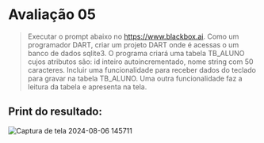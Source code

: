 # Avaliação 05
> Executar o prompt abaixo no https://www.blackbox.ai.
Como um programador DART, criar um projeto DART onde é acessas o um banco de dados sqlite3. O programa criará uma tabela TB_ALUNO cujos atributos são: id inteiro autoincrementado, nome string com 50 caracteres. Incluir uma funcionalidade para receber dados do teclado para gravar na tabela TB_ALUNO. Uma outra funcionalidade faz a leitura da tabela e apresenta na tela.

## Print do resultado:
![Captura de tela 2024-08-06 145711](https://github.com/user-attachments/assets/22ab1ca3-074c-45de-b582-ae111347cf57)

